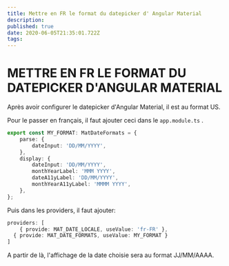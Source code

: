 ```yaml
---
title: Mettre en FR le format du datepicker d' Angular Material
description: 
published: true
date: 2020-06-05T21:35:01.722Z
tags: 
---
```


# METTRE EN FR LE FORMAT DU DATEPICKER D'ANGULAR MATERIAL

Après avoir configurer le datepicker d'Angular Material, il est au format US.

Pour le passer en français, il faut ajouter ceci dans le `app.module.ts` .

```typescript
export const MY_FORMAT: MatDateFormats = {
	parse: {
		dateInput: 'DD/MM/YYYY',
	},
	display: {
		dateInput: 'DD/MM/YYYY',
		monthYearLabel: 'MMM YYYY',
		dateA11yLabel: 'DD/MM/YYYY',
		monthYearA11yLabel: 'MMMM YYYY',
	},
};
```

Puis dans les providers, il faut ajouter:
```typescript
providers: [
	{ provide: MAT_DATE_LOCALE, useValue: 'fr-FR' },
  { provide: MAT_DATE_FORMATS, useValue: MY_FORMAT }
]
```

A partir de là, l'affichage de la date choisie sera au format JJ/MM/AAAA.